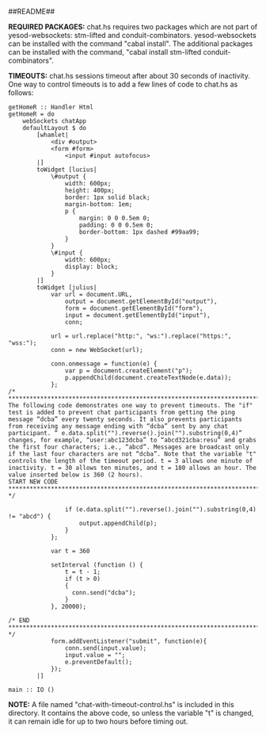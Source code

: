 
##README##

**REQUIRED PACKAGES:**
chat.hs requires two packages which are not part of yesod-websockets: stm-lifted and conduit-combinators. yesod-websockets can be installed with the command "cabal install". The additional packages can be installed with the command, "cabal install stm-lifted conduit-combinators".

**TIMEOUTS:** chat.hs sessions timeout after about 30 seconds of inactivity. One way to control timeouts is to add a few lines of code to chat.hs as follows:
```[lang name]=haskell, syntax highlighting for haskell is enabled.
getHomeR :: Handler Html
getHomeR = do
    webSockets chatApp
    defaultLayout $ do
        [whamlet|
            <div #output>
            <form #form>
                <input #input autofocus>
        |]
        toWidget [lucius|
            \#output {
                width: 600px;
                height: 400px;
                border: 1px solid black;
                margin-bottom: 1em;
                p {
                    margin: 0 0 0.5em 0;
                    padding: 0 0 0.5em 0;
                    border-bottom: 1px dashed #99aa99;
                }
            }
            \#input {
                width: 600px;
                display: block;
            }
        |]
        toWidget [julius|
            var url = document.URL,
                output = document.getElementById("output"),
                form = document.getElementById("form"),
                input = document.getElementById("input"),
                conn;

            url = url.replace("http:", "ws:").replace("https:", "wss:");
            conn = new WebSocket(url);

            conn.onmessage = function(e) {
                var p = document.createElement("p");
                p.appendChild(document.createTextNode(e.data));
            };
/* ******************************************************************************************************* 
The following code demonstrates one way to prevent timeouts. The "if" test is added to prevent chat participants from getting the ping message “dcba” every twenty seconds. It also prevents participants from receiving any message ending with “dcba” sent by any chat participant. “ e.data.split("").reverse().join("").substring(0,4)” changes, for example, “user:abc123dcba” to “abcd321cba:resu” and grabs the first four characters; i.e., “abcd”. Messages are broadcast only if the last four characters are not “dcba”. Note that the variable "t" controls the length of the timeout period. t = 3 allows one minute of inactivity. t = 30 allows ten minutes, and t = 180 allows an hour. The value inserted below is 360 (2 hours).
START NEW CODE *********************************************************************************   */

                if (e.data.split("").reverse().join("").substring(0,4) != "abcd") {
                    output.appendChild(p);
                }   
            };

            var t = 360                                 
            
            setInterval (function () {
            	t = t - 1;
            	if (t > 0) 
            	{
                  conn.send("dcba");
                }
            }, 20000);

/* END ******************************************************************************************** */
            form.addEventListener("submit", function(e){
                conn.send(input.value);
                input.value = "";
                e.preventDefault();
            });
        |]

main :: IO ()
```
**NOTE:** A file named "chat-with-timeout-control.hs" is included in this directory. It contains the above code, so unless the variable "t" is changed, it can remain idle for up to two hours before timing out.

